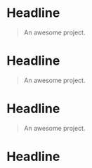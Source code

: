 # Headline

> An awesome project.

# Headline

> An awesome project.

# Headline

> An awesome project.

# Headline

